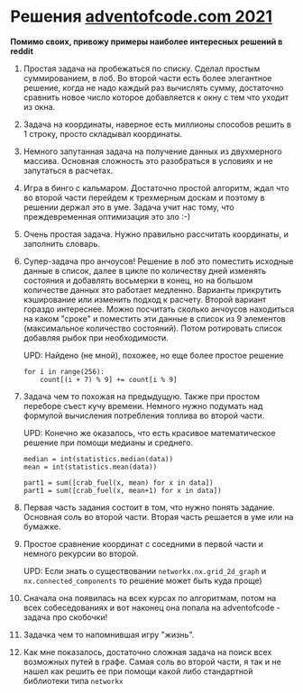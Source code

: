 # Решения [adventofcode.com 2021](https://adventofcode.com/2021/)

   **Помимо своих, привожу примеры наиболее интересных решений в reddit**

1. Простая задача на пробежаться по списку. Сделал простым суммированием, в лоб. 
   Во второй части есть более элегантное решение, когда не надо каждый раз вычислять
   сумму, достаточно сравнить новое число которое добавляется к окну с 
   тем что уходит из окна.
2. Задача на координаты, наверное есть миллионы способов решить в 1 строку, 
   просто складывал координаты.
3. Немного запутанная задача на получение данных из двухмерного массива. 
   Основная сложность это разобраться в условиях и не запутаться в расчетах.
4. Игра в бинго с кальмаром. Достаточно простой алгоритм, ждал что во второй части 
   перейдем к трехмерным доскам и поэтому в решении держал это в уме. Задача учит нас 
   тому, что преждевременная оптимизация это зло :-)
5. Очень простая задача. Нужно правильно рассчитать координаты, и заполнить словарь.
6. Супер-задача про анчоусов! Решение в лоб это поместить исходные данные в список, далее в цикле по количеству дней изменять 
   состояния и добавлять восьмерки в конец, но на большом количестве данных это работает медленно. Варианты прикрутить 
   кэширование или изменить подход к расчету. Второй вариант гораздо интереснее. Можно посчитать
   сколько анчоусов находиться на каком "сроке" и поместить эти данные в список из 9 элементов 
   (максимальное количество состояний). Потом ротировать список добавляя рыбок при необходимости.
   
   UPD: Найдено (не мной), похожее, но еще более простое решение 
   ```   
   for i in range(256):
       count[(i + 7) % 9] += count[i % 9]  
   ```
7. Задача чем то похожая на предыдущую. Также при простом переборе съест кучу времени. Немного нужно 
   подумать над формулой вычисления потребления топлива во второй части.
 
   UPD: Конечно же оказалось, что есть красивое математическое решение при помощи 
   медианы и среднего. 
   
   ```
   median = int(statistics.median(data))
   mean = int(statistics.mean(data))
   
   part1 = sum([crab_fuel(x, mean) for x in data])
   part1 = sum([crab_fuel(x, mean+1) for x in data])
   ```
8. Первая часть задания состоит в том, что нужно понять задание. Основная соль во 
   второй части. Вторая часть решается в уме или на бумажке.
9. Простое сравнение координат с соседними в первой части и немного рекурсии во второй. 
   
   UPD: Если знать о существовании ```networkx.nx.grid_2d_graph``` и
   ```nx.connected_components``` то решение может быть куда проще)
   
10. Сначала она появилась на всех курсах по алгоритмам, 
    потом на всех собеседованиях и вот наконец она попала на adventofcode - 
    задача про скобочки!
    
11. Задачка чем то напомнившая игру "жизнь".
    
12. Как мне показалось, достаточно сложная задача на поиск всех возможных путей в графе. 
    Самая соль во второй части, я так и не нашел как решить ее при помощи какой либо 
    стандартной библиотеки типа ```networkx```
